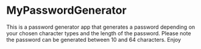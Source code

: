 # MyPasswordGenerator

This is a password generator app that generates a password depending on your chosen character types and the length of the password.
Please note the password can be generated between 10 and 64 characters.
Enjoy
